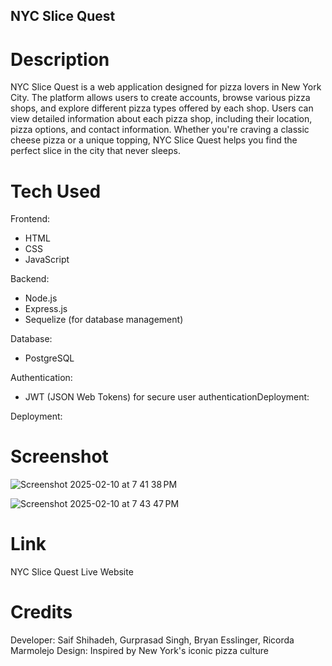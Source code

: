 ## NYC Slice Quest
# Description
NYC Slice Quest is a web application designed for pizza lovers in New York City. The platform allows users to create accounts, browse various pizza shops, and explore different pizza types offered by each shop. Users can view detailed information about each pizza shop, including their location, pizza options, and contact information. Whether you're craving a classic cheese pizza or a unique topping, NYC Slice Quest helps you find the perfect slice in the city that never sleeps.

# Tech Used
Frontend:
- HTML
- CSS
- JavaScript

Backend:
- Node.js
- Express.js
- Sequelize (for database management)
  
Database:
- PostgreSQL
  
Authentication:
- JWT (JSON Web Tokens) for secure user authenticationDeployment:

Deployment:

# Screenshot
![Screenshot 2025-02-10 at 7 41 38 PM](https://github.com/user-attachments/assets/d27f96ff-be36-488b-82aa-4ee6c9f94ad5)

![Screenshot 2025-02-10 at 7 43 47 PM](https://github.com/user-attachments/assets/97f60e0c-a298-42a2-ac2c-39ad8c97ecbe)


# Link
NYC Slice Quest Live Website

# Credits
Developer: Saif Shihadeh, Gurprasad Singh, Bryan Esslinger, Ricorda Marmolejo
Design: Inspired by New York's iconic pizza culture

